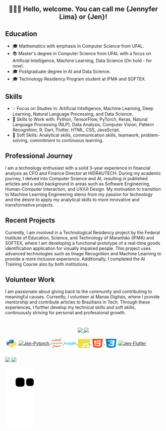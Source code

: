 
## <div align="center"> 👩🏽‍💻 Hello, welcome. You can call me {Jennyfer Lima} or {Jen}!</strong><p></div>

## Education
- 🎓 Mathematics with emphasis in Computer Science from UFAL.
- 📚 Master's degree in Computer Science from UFAL with a focus on Artificial Intelligence, Machine Learning, Data Science (On hold - for now).
- 🎓 Postgraduate degree in AI and Data Science.
- 🎓 Technology Residency Program student at IFMA and SOFTEX.

## Skills
- 💡 Focus on Studies in: Artificial Intelligence, Machine Learning, Deep Learning, Natural Language Processing, and Data Science.
- 🔧 Skills to Work with: Python, TensorFlow, PyTorch, Keras, Natural Language Processing (NLP), Data Analysis, Computer Vision, Pattern Recognition, R, Dart, Flutter, HTML, CSS, JavaScript.
- 🧠 Soft Skills: Analytical skills, communication skills, teamwork, problem-solving, commitment to continuous learning.

## Professional Journey
I am a technology enthusiast with a solid 3-year experience in financial analysis as CFO and Finance Director at HIDRAUTECH. During my academic journey, I delved into Computer Science and AI, resulting in published articles and a solid background in areas such as Software Engineering, Human-Computer Interaction, and UX/UI Design. My motivation to transition to Machine Learning Engineering stems from my passion for technology and the desire to apply my analytical skills to more innovative and transformative projects.

## Recent Projects
Currently, I am involved in a Technological Residency project by the Federal Institute of Education, Science, and Technology of Maranhão (IFMA) and SOFTEX, where I am developing a functional prototype of a real-time goods identification application for visually impaired people. This project uses advanced technologies such as Image Recognition and Machine Learning to provide a more inclusive experience. Additionally, I completed the AI Training Course also by both institutions.

## Volunteer Work
I am passionate about giving back to the community and contributing to meaningful causes. Currently, I volunteer at Manas Digitais, where I provide mentorship and contribute articles to Brazilians in Tech. Through these experiences, I further develop my technical skills and soft skills, continuously striving for personal and professional growth.


#


<div align="center">
  <a href="https://github.com/jennyferlima">
  <img height="180em" src="https://github-readme-stats.vercel.app/api?username=jennyferlima&show_icons=true&theme=dracula&include_all_commits=true&count_private=true"/>
  <img height="180em" src="https://github-readme-stats.vercel.app/api/top-langs/?username=jennyferlima&layout=compact&langs_count=7&theme=dracula"/>
</div>
  
<div style="display: inline_block"><br>
  <img align="center" alt="Jen-Python" height="30" width="40" src="https://raw.githubusercontent.com/devicons/devicon/master/icons/python/python-original.svg">
  <img align="center" alt="Jen-Pytorch" height="30" width="40" src="https://cdn.jsdelivr.net/gh/devicons/devicon/icons/pytorch/pytorch-original.svg" />
  <img align="center" alt="Jen-Jupyter" height="30" width="40" src="https://raw.githubusercontent.com/devicons/devicon/master/icons/jupyter/jupyter-original-wordmark.svg">
  <img align="center" alt="Jen-Kaggle" height="30" width="40" src="https://raw.githubusercontent.com/devicons/devicon/master/icons/kaggle/kaggle-original-wordmark.svg">
  <img align="center" alt="Jen-Js" height="30" width="40" src="https://raw.githubusercontent.com/devicons/devicon/master/icons/javascript/javascript-plain.svg">
  <img align="center" alt="Jen-HTML" height="30" width="40" src="https://raw.githubusercontent.com/devicons/devicon/master/icons/html5/html5-original.svg">
  <img align="center" alt="Jen-CSS" height="30" width="40" src="https://raw.githubusercontent.com/devicons/devicon/master/icons/css3/css3-original.svg">
  <img align="center" alt="Jen-Flutter" height="30" width="40" src="https://cdn.jsdelivr.net/gh/devicons/devicon/icons/flutter/flutter-original.svg" />
          
      
          
</div>
  
  ##
 
<div> 
  <a href="https://www.linkedin.com/in/jennyfer-lima" target="_blank"><img src="https://img.shields.io/badge/-LinkedIn-%230077B5?style=for-the-badge&logo=linkedin&logoColor=white" target="_blank"></a>
  <a href="https://medium.com/@ojennyferlima" target="_blank"><img src="https://img.shields.io/badge/Medium-12100E?style=for-the-badge&logo=medium&logoColor=white" target="_blank"></a>
  
  ![Snake animation](https://github.com/jennyferlima/jennyferlima/blob/output/github-contribution-grid-snake.svg)
  
 
</div>
  
  
  
<!---

- 👋 Hi, I’m @JennyferLima
- 👀 I’m interested in ...
- 🌱 I’m currently learning ...
- 💞️ I’m looking to collaborate on ...
- 📫 How to reach me ...

JennyferLima/JennyferLima is a ✨ special ✨ repository because its `README.md` (this file) appears on your GitHub profile.
You can click the Preview link to take a look at your changes.
--->
